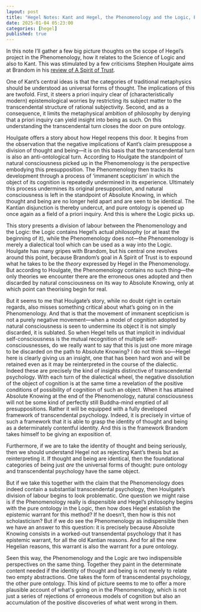 ```yaml
---
layout: post
title: "Hegel Notes: Kant and Hegel, the Phenomenology and the Logic, Brandom and Houlgate"
date: 2025-01-04 05:23:00
categories: [hegel]
published: true
---
```


In this note I’ll gather a few big picture thoughts on the scope of Hegel’s project in the Phenomenology, how it relates to the Science of Logic and also to Kant. This was stimulated by a few criticisms Stephen Houlgate aims at Brandom in his [review of A Spirit of Trust](https://ndpr.nd.edu/reviews/a-spirit-of-trust-a-reading-of-hegels-phenomenology/).

One of Kant’s central ideas is that the categories of traditional metaphysics should be understood as universal forms of thought. The implications of this are twofold. First, it steers a priori inquiry clear of (characteristically modern) epistemological worries by restricting its subject matter to the transcendental structure of rational subjectivity. Second, and as a consequence, it limits the metaphysical ambition of philosophy by denying that a priori inquiry can yield insight into being as such. On this understanding the transcendental turn closes the door on pure ontology.

Houlgate offers a story about how Hegel reopens this door. It begins from the observation that the negative implications of Kant’s claim presuppose a division of thought and being—it is on this basis that the transcendental turn is also an anti-ontological turn. According to Houlgate the standpoint of natural consciousness picked up in the Phenomenology is the perspective embodying this presupposition. The Phenomenology then tracks its development through a process of ‘immanent scepticism’ in which the object of its cognition is repeatedly undermined in its experience. Ultimately this process undermines its original presupposition, and natural consciousness is left in the standpoint of Absolute Knowing, in which thought and being are no longer held apart and are seen to be identical. The Kantian disjunction is thereby undercut, and pure ontology is opened up once again as a field of a priori inquiry. And this is where the Logic picks up.

This story presents a division of labour between the Phenomenology and the Logic: the Logic contains Hegel’s actual philosophy (or at least the beginning of it), while the Phenomenology does not—the Phenomenology is merely a dialectical tool which can be used as a way into the Logic. Houlgate has many gripes with Brandom, but his central one revolves around this point, because Brandom’s goal in A Spirit of Trust is to expound what he takes to be the _theory_ expressed by Hegel in the Phenomenology. But according to Houlgate, the Phenomenology contains no such thing—the only theories we encounter there are the erroneous ones adopted and then discarded by natural consciousness on its way to Absolute Knowing, only at which point can theorising begin for real.

But it seems to me that Houlgate’s story, while no doubt right in certain regards, also misses something critical about what’s going on in the Phenomenology. And that is that the movement of immanent scepticism is not a purely negative movement—when a model of cognition adopted by natural consciousness is seen to undermine its object it is not simply discarded, it is sublated. So when Hegel tells us that implicit in individual self-consciousness is the mutual recognition of multiple self-consciousnesses, do we really want to say that this is just one more mirage to be discarded on the path to Absolute Knowing? I do not think so—Hegel here is clearly giving us an insight, one that has been hard won and will be retained even as it may be reinterpreted in the course of the dialectic. Indeed these are precisely the kind of insights distinctive of transcendental psychology. With each turn of the dialectical wheel, the negative dissolution of the object of cognition is at the same time a revelation of the positive conditions of possibility of cognition of such an object. When it has attained Absolute Knowing at the end of the Phenomenology, natural consciousness will not be some kind of perfectly still Buddha-mind emptied of all presuppositions. Rather it will be equipped with a fully developed framework of transcendental psychology. Indeed, it is precisely in virtue of such a framework that it is able to grasp the identity of thought and being as a determinately contentful identity. And this is the framework Brandom takes himself to be giving an exposition of.

Furthermore, if we are to take the identity of thought and being seriously, then we should understand Hegel not as rejecting Kant’s thesis but as reinterpreting it. If thought and being are identical, then the foundational categories of being just _are_ the universal forms of thought: pure ontology and transcendental psychology have the same object.

But if we take this together with the claim that the Phenomenology does indeed contain a substantial transcendental psychology, then Houlgate’s division of labour begins to look problematic. One question we might raise is if the Phenomenology really is dispensible and Hegel’s philosophy begins with the pure ontology in the Logic, then how does Hegel establish the epistemic warrant for this method? If he doesn’t, then how is this not scholasticism? But if we do see the Phenomenology as indispensible then we have an answer to this question: it is precisely because Absolute Knowing consists in a worked-out transendental psychology that it has epistemic warrant, for all the old Kantian reasons. And for all the new Hegelian reasons, this warrant is also the warrant for a pure ontology.

Seen this way, the Phenomenology and the Logic are two indispensible perspectives on the same thing. Together they paint in the determinate content needed if the identity of thought and being is not merely to relate two empty abstractions. One takes the form of transcendental psychology, the other pure ontology. This kind of picture seems to me to offer a more plausible account of what's going on in the Phenomenology, which is not just a series of rejections of erroneous models of cognition but also an accumulation of the positive discoveries of what went wrong in them. 

